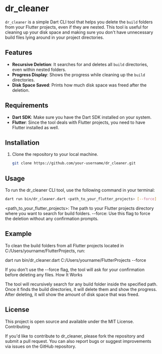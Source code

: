 # dr_cleaner

`dr_cleaner` is a simple Dart CLI tool that helps you delete the `build` folders from your Flutter projects, even if they are nested. This tool is useful for cleaning up your disk space and making sure you don't have unnecessary build files lying around in your project directories.

## Features
- **Recursive Deletion**: It searches for and deletes all `build` directories, even within nested folders.
- **Progress Display**: Shows the progress while cleaning up the `build` directories.
- **Disk Space Saved**: Prints how much disk space was freed after the deletion.

## Requirements
- **Dart SDK**: Make sure you have the Dart SDK installed on your system.
- **Flutter**: Since the tool deals with Flutter projects, you need to have Flutter installed as well.

## Installation

1. Clone the repository to your local machine.

   ```bash
   git clone https://github.com/your-username/dr_cleaner.git
   ```

## Usage

To run the dr_cleaner CLI tool, use the following command in your terminal:

```bash
dart run bin/dr_cleaner.dart <path_to_your_flutter_projects> [--force]
```
<path_to_your_flutter_projects>: The path to your Flutter projects directory where you want to search for build folders.
--force: Use this flag to force the deletion without any confirmation prompts.

## Example

To clean the build folders from all Flutter projects located in C:/Users/yourname/FlutterProjects, run:

dart run bin/dr_cleaner.dart C:/Users/yourname/FlutterProjects --force

If you don't use the --force flag, the tool will ask for your confirmation before deleting any files.
How It Works

The tool will recursively search for any build folder inside the specified path.
Once it finds the build directories, it will delete them and show the progress.
After deleting, it will show the amount of disk space that was freed.

## License

This project is open source and available under the MIT License.
Contributing

If you'd like to contribute to dr_cleaner, please fork the repository and submit a pull request. You can also report bugs or suggest improvements via issues on the GitHub repository.